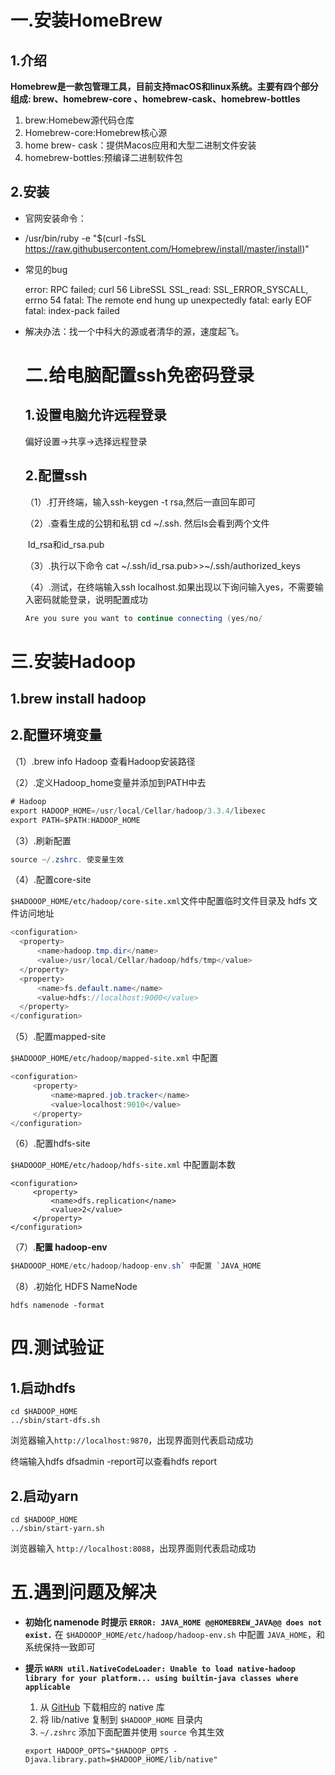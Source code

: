 # 一.安装HomeBrew
## 1.介绍 
**Homebrew是一款包管理工具，目前支持macOS和linux系统。主要有四个部分组成: brew、homebrew-core 、homebrew-cask、homebrew-bottles**
1. brew:Homebew源代码仓库
2. Homebrew-core:Homebrew核心源
3. home brew- cask：提供Macos应用和大型二进制文件安装
4. homebrew-bottles:预编译二进制软件包
## 2.安装
- 官网安装命令：

- /usr/bin/ruby -e "$(curl -fsSL https://raw.githubusercontent.com/Homebrew/install/master/install)"

- 常见的bug

   error: RPC failed; curl 56 LibreSSL SSL_read: SSL_ERROR_SYSCALL, errno 54
   fatal: The remote end hung up unexpectedly
   fatal: early EOF
   fatal: index-pack failed

- 解决办法：找一个中科大的源或者清华的源，速度起飞。
   
   # 二.给电脑配置ssh免密码登录
   
   ## 1.设置电脑允许远程登录
   
   偏好设置->共享->选择远程登录
   
   ## 2.配置ssh
   
   （1）.打开终端，输入ssh-keygen -t rsa,然后一直回车即可
   
   （2）.查看生成的公钥和私钥  cd ~/.ssh.     然后ls会看到两个文件
   
   ​     Id_rsa和id_rsa.pub
   
   （3）.执行以下命令 cat ~/.ssh/id_rsa.pub>>~/.ssh/authorized_keys
   
   （4）.测试，在终端输入ssh localhost.如果出现以下询问输入yes，不需要输入密码就能登录，说明配置成功
   
   ```java
   Are you sure you want to continue connecting (yes/no/
   ```

# 三.安装Hadoop

## 1.brew install hadoop

## 2.配置环境变量

（1）.brew info Hadoop 查看Hadoop安装路径

（2）.定义Hadoop_home变量并添加到PATH中去

 ```java
 # Hadoop
 export HADOOP_HOME=/usr/local/Cellar/hadoop/3.3.4/libexec
 export PATH=$PATH:HADOOP_HOME
 ```

（3）.刷新配置

```java
source ~/.zshrc. 使变量生效
```

（4）.配置core-site

`$HADOOOP_HOME/etc/hadoop/core-site.xml`文件中配置临时文件目录及 hdfs 文件访问地址

```java
<configuration>
  <property>
      <name>hadoop.tmp.dir</name>
      <value>/usr/local/Cellar/hadoop/hdfs/tmp</value>
  </property>
  <property>
      <name>fs.default.name</name>
      <value>hdfs://localhost:9000</value>
  </property>
</configuration>
```

（5）.配置mapped-site

`$HADOOOP_HOME/etc/hadoop/mapped-site.xml` 中配置

```java
<configuration>
     <property>
         <name>mapred.job.tracker</name>
         <value>localhost:9010</value>
     </property>
</configuration>
```

（6）.配置hdfs-site

`$HADOOOP_HOME/etc/hadoop/hdfs-site.xml` 中配置副本数

```
<configuration>
     <property>
         <name>dfs.replication</name>
         <value>2</value>
     </property>
</configuration>
```

（7）.**配置 hadoop-env**

```java
$HADOOOP_HOME/etc/hadoop/hadoop-env.sh` 中配置 `JAVA_HOME
```

（8）.初始化 HDFS NameNode

```
hdfs namenode -format
```

# 四.测试验证

## 1.启动hdfs

```
cd $HADOOP_HOME
../sbin/start-dfs.sh 
```

浏览器输入`http://localhost:9870`，出现界面则代表启动成功

终端输入hdfs dfsadmin -report可以查看hdfs report

## 2.启动yarn

```
cd $HADOOP_HOME
../sbin/start-yarn.sh 
```

浏览器输入 `http://localhost:8088`，出现界面则代表启动成功

# 五.遇到问题及解决

- **初始化 namenode 时提示 `ERROR: JAVA_HOME @@HOMEBREW_JAVA@@ does not exist.`**
   在 `$HADOOOP_HOME/etc/hadoop/hadoop-env.sh` 中配置 `JAVA_HOME`，和系统保持一致即可

- **提示 `WARN util.NativeCodeLoader: Unable to load native-hadoop library for your platform... using builtin-java classes where applicable`**

  1. 从 [GitHub](https://links.jianshu.com/go?to=https%3A%2F%2Fgithub.com%2Fhealchow%2Fhadoop-native-macos) 下载相应的 native 库
  2. 将 lib/native 复制到 `$HADOOP_HOME` 目录内
  3. `~/.zshrc` 添加下面配置并使用 `source` 令其生效

  

  ```shell
  export HADOOP_OPTS="$HADOOP_OPTS -Djava.library.path=$HADOOP_HOME/lib/native"
  ```



